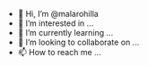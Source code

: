 - 👋 Hi, I’m @malarohilla
- 👀 I’m interested in ...
- 🌱 I’m currently learning ...
- 💞️ I’m looking to collaborate on ...
- 📫 How to reach me ...

<!---
malarohilla/malarohilla is a ✨ special ✨ repository because its `README.md` (this file) appears on your GitHub profile.
You can click the Preview link to take a look at your changes.
--->
